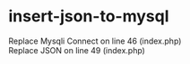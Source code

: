 # insert-json-to-mysql
Replace Mysqli Connect on line 46 (index.php) <br>
Replace JSON on line 49 (index.php) <br>
